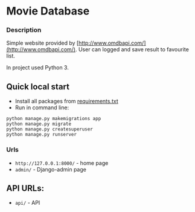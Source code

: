 # Movie Database

### Description
Simple website provided by [http://www.omdbapi.com/](http://www.omdbapi.com/). User can logged and save result to 
favourite list.

In project used Python 3.

## Quick local start

* Install all packages from [requirements.txt](requirements.txt)
* Run in command line:

```
python manage.py makemigrations app
python manage.py migrate
python manage.py createsuperuser
python manage.py runserver
```

### Urls
* `http://127.0.0.1:8000/` - home page
* `admin/` - Django-admin page

## API URLs:
* `api/` - API
